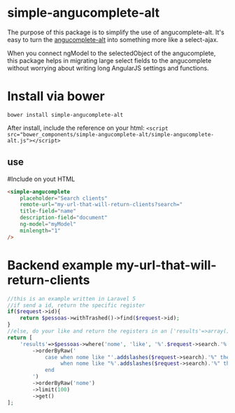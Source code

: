 # simple-angucomplete-alt
The purpose of this package is to simplify the use of angucomplete-alt. It's easy to turn the [angucomplete-alt](https://github.com/ghiden/angucomplete-alt) into something more like a select-ajax.

When you connect ngModel to the selectedObject of the angucomplete, this package helps in migrating large select fields to the angucomplete without worrying about writing long AngularJS settings and functions.

# Install via bower
```bower install simple-angucomplete-alt```

After install, include the reference on your html:
```<script src="bower_components/simple-angucomplete-alt/simple-angucomplete-alt.js"></script>```

## use
#Include on yout HTML
```html
<simple-angucomplete 
	placeholder="Search clients"
	remote-url="my-url-that-will-return-clients?search="                                      
	title-field="name"
	description-field="document"	  
	ng-model="myModel"
	minlength="1"
/>
```

# Backend example my-url-that-will-return-clients
```php
//this is an example written in Laravel 5
//if send a id, return the specific register
if($request->id){
    return $pessoas->withTrashed()->find($request->id);
}
//else, do your like and return the registers in an ['results'=>array()]
return [
    'results'=>$pessoas->where('nome', 'like', '%'.$request->search.'%')
        ->orderByRaw('
            case when nome like "'.addslashes($request->search).'%" then 0
                 when nome like "%'.addslashes($request->search).'%" then 1
            end
        ')     
        ->orderByRaw('nome')
        ->limit(100)            
        ->get()
];
```
